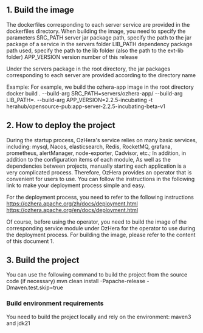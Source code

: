 <!--

    Licensed to the Apache Software Foundation (ASF) under one
    or more contributor license agreements.  See the NOTICE file
    distributed with this work for additional information
    regarding copyright ownership.  The ASF licenses this file
    to you under the Apache License, Version 2.0 (the
    "License"); you may not use this file except in compliance
    with the License.  You may obtain a copy of the License at

    http://www.apache.org/licenses/LICENSE-2.0

    Unless required by applicable law or agreed to in writing,
    software distributed under the License is distributed on an
    "AS IS" BASIS, WITHOUT WARRANTIES OR CONDITIONS OF ANY
    KIND, either express or implied.  See the License for the
    specific language governing permissions and limitations
    under the License.

-->

## 1. Build the image
The dockerfiles corresponding to each server service are provided in the dockerfiles directory. When building the image, you need to specify the parameters
SRC_PATH server jar package path, specify the path to the jar package of a service in the servers folder
LIB_PATH dependency package path used, specify the path to the lib folder (also the path to the ext-lib folder)
APP_VERSION version number of this release

Under the servers package in the root directory, the jar packages corresponding to each server are provided according to the directory name

Example: For example, we build the ozhera-app image in the root directory
docker build . --build-arg SRC_PATH=servers/ozhera-app/ --build-arg LIB_PATH=. --build-arg APP_VERSION=2.2.5-incubating -t herahub/opensource-pub:app-server-2.2.5-incubating-beta-v1

## 2. How to deploy the project

During the startup process, OzHera's service relies on many basic services, 
including: mysql, Nacos,
elasticsearch, Redis, RocketMQ, grafana, prometheus,
alertManager, node-exporter, Cadvisor, etc.;
In addition, in addition to the configuration items of each module, 
As well as the dependencies between projects,
manually starting each application is a very complicated process. Therefore, OzHera
provides an operator that is convenient for users to use. 
You can follow the instructions in the following link to make your deployment
process simple and easy.

For the deployment process, you need to refer to the following instructions
https://ozhera.apache.org/zh/docs/deployment.html
https://ozhera.apache.org/en/docs/deployment.html

Of course, before using the operator, you need to build the image of the corresponding
service module under OzHera for the operator to use during the deployment process.
For building the image, please refer to the content of this document 1.

## 3. Build the project
You can use the following command to build the project from the source code (if necessary)
mvn clean install -Papache-release -Dmaven.test.skip=true

### Build environment requirements
You need to build the project locally and rely on the environment:
maven3 and jdk21